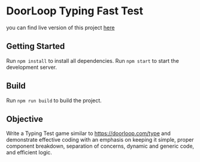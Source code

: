 # DoorLoop Typing Fast Test

you can find live version of this project [here](https://chipper-fudge-9ad424.netlify.app/)

## Getting Started

Run `npm install` to install all dependencies.
Run `npm start` to start the development server.

## Build

Run `npm run build` to build the project.


## Objective
Write a Typing Test game similar to https://doorloop.com/type and demonstrate effective coding with an emphasis on keeping it simple, proper component breakdown, separation of concerns, dynamic and generic code, and efficient logic.



